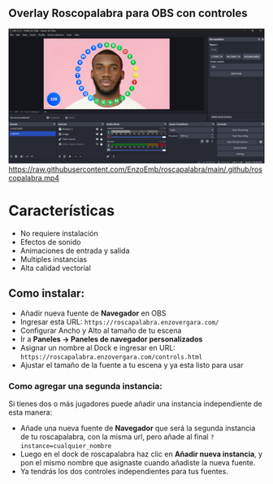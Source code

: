 ## Overlay Roscopalabra para OBS con controles

![Banner](.github/roscopalabra.jpg)
https://raw.githubusercontent.com/EnzoEmb/roscapalabra/main/.github/roscopalabra.mp4

# Características

- No requiere instalación
- Efectos de sonido
- Animaciones de entrada y salida
- Multiples instancias
- Alta calidad vectorial

## Como instalar:

- Añadir nueva fuente de **Navegador** en OBS
- Ingresar esta URL: `https://roscapalabra.enzovergara.com/`
- Configurar Ancho y Alto al tamaño de tu escena
- Ir a **Paneles -> Paneles de navegador personalizados**
- Asignar un nombre al Dock e ingresar en URL: `https://roscapalabra.enzovergara.com/controls.html`
- Ajustar el tamaño de la fuente a tu escena y ya esta listo para usar

### Como agregar una segunda instancia:

Si tienes dos o más jugadores puede añadir una instancia independiente de esta manera:

- Añade una nueva fuente de **Navegador** que será la segunda instancia de tu roscapalabra, con la misma url, pero añade al final `?instance=cualquier_nombre`
- Luego en el dock de roscapalabra haz clic en **Añadir nueva instancia**, y pon el mismo nombre que asignaste cuando añadiste la nueva fuente.
- Ya tendrás los dos controles independientes para tus fuentes.
